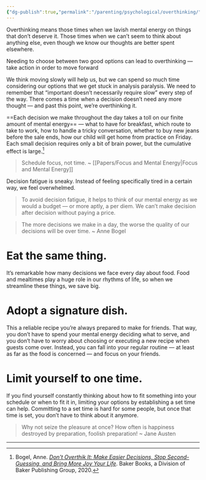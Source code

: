 ```yaml
---
{"dg-publish":true,"permalink":"/parenting/psychological/overthinking/","tags":["goals","headway","books"],"created":"Mar 8, 2023, 6:59 AM","updated":""}
---
```



Overthinking means those times when we lavish mental energy on things that don’t deserve it. Those times when we can’t seem to think about anything else, even though we know our thoughts are better spent elsewhere.  

Needing to choose between two good options can lead to overthinking — take action in order to move forward 

We think moving slowly will help us, but we can spend so much time considering our options that we get stuck in analysis paralysis. We need to remember that “important doesn’t necessarily require slow” every step of the way. There comes a time when a decision doesn’t need any more thought — and past this point, we’re overthinking it.

==Each decision we make throughout the day takes a toll on our finite amount of mental energy== — what to have for breakfast, which route to take to work, how to handle a tricky conversation, whether to buy new jeans before the sale ends, how our child will get home from practice on Friday. Each small decision requires only a bit of brain power, but the cumulative effect is large.[^1]

> Schedule focus, not time. ~ [[Papers/Focus and Mental Energy\|Focus and Mental Energy]]

Decision fatigue is sneaky. Instead of feeling specifically tired in a certain way, we feel overwhelmed.

> To avoid decision fatigue, it helps to think of our mental energy as we would a budget — or more aptly, a per diem. We can’t make decision after decision without paying a price.

>The more decisions we make in a day, the worse the quality of our decisions will be over time. ~ Anne Bogel

# Eat the same thing.

It’s remarkable how many decisions we face every day about food. Food and mealtimes play a huge role in our rhythms of life, so when we streamline these things, we save big.

# Adopt a signature dish.

This a reliable recipe you’re always prepared to make for friends. That way, you don’t have to spend your mental energy deciding what to serve, and you don’t have to worry about choosing or executing a new recipe when guests come over. Instead, you can fall into your regular routine — at least as far as the food is concerned — and focus on your friends.

# Limit yourself to one time.

If you find yourself constantly thinking about how to fit something into your schedule or when to fit it in, limiting your options by establishing a set time can help. Committing to a set time is hard for some people, but once that time is set, you don’t have to think about it anymore.
  
> Why not seize the pleasure at once? How often is happiness destroyed by preparation, foolish preparation! ~ Jane Austen


---
[^1]: Bogel, Anne. [_Don't Overthik It: Make Easier Decisions, Stop Second-Guessing, and Bring More Joy Your Life_](https://web.get-headway.com/book/don-t-overthink-it?pid=app_referral&c=highlight&af_siteid=summary_text). Baker Books, a Division of Baker Publishing Group, 2020.
[^2]: Jubbal, Kevin. “[How I Routinely Study with a Full Time Job When I'm Tired](https://www.youtube.com/watch?v=ifZWcPXDyFc).” _YouTube_, Cajun Koi Academy, 13 June 2022.
